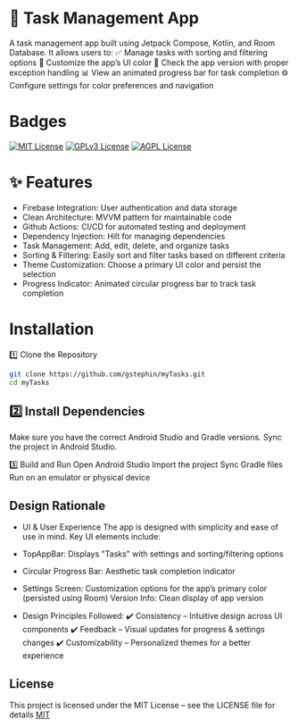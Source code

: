 
# 📌 Task Management App 

A task management app built using Jetpack Compose, Kotlin, and Room Database. It allows users to:
✅ Manage tasks with sorting and filtering options
🎨 Customize the app’s UI color
📌 Check the app version with proper exception handling
📊 View an animated progress bar for task completion
⚙️ Configure settings for color preferences and navigation

# Badges


[![MIT License](https://img.shields.io/badge/License-MIT-green.svg)](https://choosealicense.com/licenses/mit/)
[![GPLv3 License](https://img.shields.io/badge/License-GPL%20v3-yellow.svg)](https://opensource.org/licenses/)
[![AGPL License](https://img.shields.io/badge/license-AGPL-blue.svg)](http://www.gnu.org/licenses/agpl-3.0)


# ✨ Features
- Firebase Integration: User authentication and data storage
- Clean Architecture: MVVM pattern for maintainable code
- Github Actions: CI/CD for automated testing and deployment
- Dependency Injection: Hilt for managing dependencies
- Task Management: Add, edit, delete, and organize tasks
- Sorting & Filtering: Easily sort and filter tasks based on different criteria
- Theme Customization: Choose a primary UI color and persist the selection
- Progress Indicator: Animated circular progress bar to track task completion



# Installation

1️⃣ Clone the Repository


```bash
git clone https://github.com/gstephin/myTasks.git
cd myTasks
```

2️⃣ Install Dependencies
- 
Make sure you have the correct Android Studio and Gradle versions. Sync the project in Android Studio.

3️⃣ Build and Run
Open Android Studio
Import the project
Sync Gradle files
Run on an emulator or physical device
    
## Design Rationale
- UI & User Experience
The app is designed with simplicity and ease of use in mind. Key UI elements include:

- TopAppBar: Displays "Tasks" with settings and sorting/filtering options
- Circular Progress Bar: Aesthetic task completion indicator
- Settings Screen: Customization options for the app’s primary color (persisted using Room)
Version Info: Clean display of app version
- Design Principles Followed:
✔️ Consistency – Intuitive design across UI components
✔️ Feedback – Visual updates for progress & settings changes
✔️ Customizability – Personalized themes for a better experience
## License

This project is licensed under the MIT License – see the LICENSE file for details
[MIT](https://choosealicense.com/licenses/mit/)




